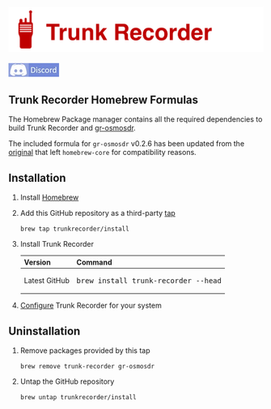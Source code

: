 ![Trunk Recorder](https://raw.githubusercontent.com/TrunkRecorder/trunk-recorder/refs/heads/master/docs/media/trunk-recorder-header.png)
---
[![Discord](https://raw.githubusercontent.com/TrunkRecorder/trunk-recorder/refs/heads/master/docs/media/discord.jpg)](https://discord.gg/btJAhESnks) &nbsp;&nbsp;

## Trunk Recorder Homebrew Formulas

The Homebrew Package manager contains all the required dependencies to build Trunk Recorder and [gr-osmosdr](https://osmocom.org/projects/sdr/wiki/GrOsmoSDR).

The included formula for `gr-osmosdr` v0.2.6 has been updated from the [original](https://github.com/Homebrew/homebrew-core/commit/593566b87c28e333e607ef69c224541278a66614) that left `homebrew-core` for compatibility reasons.

## Installation

1. Install [Homebrew](https://brew.sh)

2. Add this GitHub repository as a third-party [tap](https://docs.brew.sh/Taps)

    ```
    brew tap trunkrecorder/install
    ```

3. Install Trunk Recorder

   | Version        | Command                                       |
   | -------------- | --------------------------------------------- |
   | Latest GitHub  | <pre>brew install trunk-recorder --head</pre> |

4. [Configure](https://github.com/TrunkRecorder/trunk-recorder/blob/master/docs/CONFIGURE.md) Trunk Recorder for your system

## Uninstallation

1. Remove packages provided by this tap
   
    ```
    brew remove trunk-recorder gr-osmosdr
    ```

2. Untap the GitHub repository
   
    ```
    brew untap trunkrecorder/install
    ```